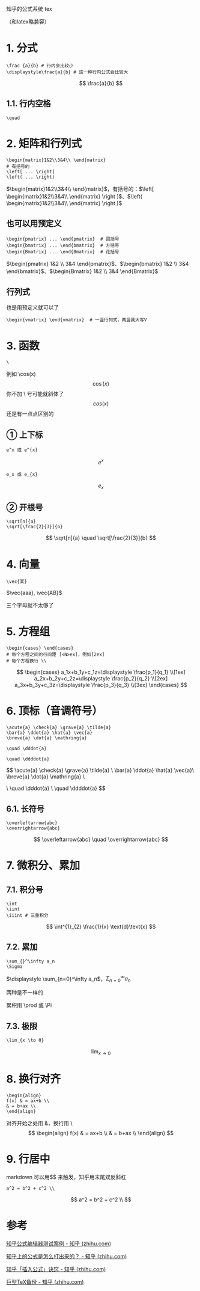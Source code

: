 知乎的公式系统 tex

（和latex略兼容）

# 1. 分式

```
\frac {a}{b} # 行内会比较小
\displaystyle\frac{a}{b} # 这一种行内公式会比较大
```

$$
\frac{a}{b}
$$

## 1.1. 行内空格

```
\quad
```

# 2. 矩阵和行列式

```
\begin{matrix}1&2\\3&4\\ \end{matrix}
# 有括号的
\left[ ... \right]
\left( ... \right)
```

$\begin{matrix}1&2\\3&4\\ \end{matrix}$，有括号的：$\left[ \begin{matrix}1&2\\3&4\\ \end{matrix} \right ]$、$\left( \begin{matrix}1&2\\3&4\\ \end{matrix} \right )$

## 也可以用预定义

```
\begin{pmatrix} ... \end{pmatrix}  # 圆括号
\begin{bmatrix} ... \end{bmatrix}  # 方括号
\begin{Bmatrix} ... \end{Bmatrix}  # 花括号
```

$\begin{pmatrix} 1&2 \\ 3&4 \end{pmatrix}$、$\begin{bmatrix} 1&2 \\ 3&4 \end{bmatrix}$、$\begin{Bmatrix} 1&2 \\ 3&4 \end{Bmatrix}$

## 行列式

也是用预定义就可以了

```
\begin{vmatrix} \end{vmatrix}  # 一竖行列式，两竖就大写V
```

# 3. 函数

```
\
```

例如 \cos(x)
$$
\cos(x)
$$
你不加 \ 号可能就斜体了
$$
cos(x)
$$
还是有一点点区别的

## ① 上下标

```
e^x 或 e^{x}
```

$$
e^x
$$

```
e_x 或 e_{x}
```

$$
e_{x}
$$

## ② 开根号

```
\sqrt[n]{a}
\sqrt[\frac{2}{3}]{b}
```

$$
\sqrt[n]{a} \quad
\sqrt[\frac{2}{3}]{b}
$$

# 4. 向量

```
\vec{某}
```

$\vec{aaa}, \vec{AB}$

三个字母就不太够了

# 5. 方程组

```
\begin{cases} \end{cases}
# 每个方程之间的行间距 [<N>ex]，例如[2ex]
# 每个方程换行 \\
```

$$
\begin{cases}
 a_1x+b_1y+c_1z=\displaystyle \frac{p_1}{q_1} \\[1ex] 
 a_2x+b_2y+c_2z=\displaystyle \frac{p_2}{q_2} \\[2ex] 
 a_3x+b_3y+c_3z=\displaystyle \frac{p_3}{q_3} \\[3ex] 
\end{cases}
$$

# 6. 顶标（音调符号）

```
\acute{a} \check{a} \grave{a} \tilde{a} 
\bar{a} \ddot{a} \hat{a} \vec{a} 
\breve{a} \dot{a} \mathring{a}

\quad \dddot{a} 

\quad \ddddot{a}
```

$$
\acute{a} \check{a} \grave{a} \tilde{a} \\
\bar{a} \ddot{a} \hat{a} \vec{a}\\
\breve{a} \dot{a} \mathring{a} \\

\\ \quad \dddot{a} 
\\ \quad \ddddot{a}
$$

## 6.1. 长符号

```
\overleftarrow{abc} 
\overrightarrow{abc}
```

$$
\overleftarrow{abc} \quad \overrightarrow{abc}
$$

# 7. 微积分、累加

## 7.1. 积分号

```
\int
\iint
\iiint # 三重积分
```

$$
\int^{1}_{2} \frac{1}{x} \text{d}\text{x}
$$

## 7.2. 累加

```
\sum_{}^\infty a_n
\Sigma
```

$\displaystyle \sum_{n=0}^\infty a_n$，$\displaystyle \Sigma_{n=0}^\infty a_n$

两种是不一样的

累积用 \prod 或 \Pi

## 7.3. 极限

```
\lim_{x \to 0}
```

$$
\lim_{x \to 0}
$$

# 8. 换行对齐

```
\begin{align}
f(x) & = ax+b \\
& = b+ax \\
\end{align}
```

对齐开始之处用 &，换行用 \\\
$$
\begin{align}
f(x) & = ax+b \\
& = b+ax \\
\end{align}
$$

# 9. 行居中

markdown 可以用\$$ 来触发，知乎用末尾双反斜杠

```
a^2 = b^2 + c^2 \\
```

$$
a^2 = b^2 + c^2 \\
$$

# 参考

[知乎公式编辑器测试案例 - 知乎 (zhihu.com)](https://zhuanlan.zhihu.com/p/31232001)

[知乎上的公式是怎么打出来的？ - 知乎 (zhihu.com)](https://www.zhihu.com/question/31298277)

[知乎「插入公式」诀窍 - 知乎 (zhihu.com)](https://zhuanlan.zhihu.com/p/31188118)

[巨型TeX备份 - 知乎 (zhihu.com)](https://zhuanlan.zhihu.com/p/31988162)